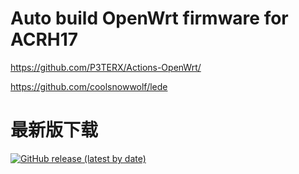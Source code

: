 
# Auto build OpenWrt firmware for ACRH17

https://github.com/P3TERX/Actions-OpenWrt/

https://github.com/coolsnowwolf/lede


# 最新版下载
[![GitHub release (latest by date)](https://img.shields.io/github/v/release/leopardciaw/ACRH17?style=for-the-badge&label=Download)](https://github.com/leopardciaw/ACRH17/releases/latest)
